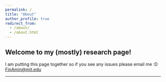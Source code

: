 ```yaml
---
permalink: /
title: "About"
author_profile: true
redirect_from: 
  - /about/
  - /about.html
---
```


## Welcome to my (mostly) research page!

I am putting this page together so if you see any issues please email me :D FinAmin@mit.edu


------

